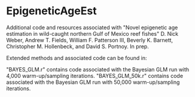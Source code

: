 # EpigeneticAgeEst
Additional code and resources associated with "Novel epigenetic age estimation in wild-caught northern Gulf of Mexico reef fishes" D. Nick Weber, Andrew T. Fields, William F. Patterson III, Beverly K. Barnett, Christopher M. Hollenbeck, and David S. Portnoy. In prep.

Extended methods and associated code can be found in:

"BAYES_GLM.r" contains code associated with the Bayesian GLM run with 4,000 warm-up/sampling iterations.
"BAYES_GLM_50k.r" contains code associated with the Bayesian GLM run with 50,000 warm-up/sampling iterations.
